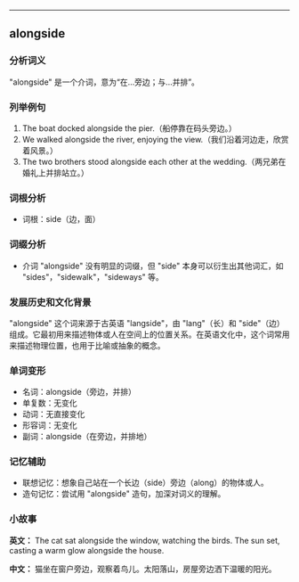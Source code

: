 
---------------
## alongside
### 分析词义
"alongside" 是一个介词，意为“在…旁边；与…并排”。

### 列举例句
1. The boat docked alongside the pier.（船停靠在码头旁边。）
2. We walked alongside the river, enjoying the view.（我们沿着河边走，欣赏着风景。）
3. The two brothers stood alongside each other at the wedding.（两兄弟在婚礼上并排站立。）

### 词根分析
- 词根：side（边，面）

### 词缀分析
- 介词 "alongside" 没有明显的词缀，但 "side" 本身可以衍生出其他词汇，如 "sides"，"sidewalk"，"sideways" 等。

### 发展历史和文化背景
"alongside" 这个词来源于古英语 "langside"，由 "lang"（长）和 "side"（边）组成。它最初用来描述物体或人在空间上的位置关系。在英语文化中，这个词常用来描述物理位置，也用于比喻或抽象的概念。

### 单词变形
- 名词：alongside（旁边，并排）
- 单复数：无变化
- 动词：无直接变化
- 形容词：无变化
- 副词：alongside（在旁边，并排地）

### 记忆辅助
- 联想记忆：想象自己站在一个长边（side）旁边（along）的物体或人。
- 造句记忆：尝试用 "alongside" 造句，加深对词义的理解。

### 小故事
**英文：** The cat sat alongside the window, watching the birds. The sun set, casting a warm glow alongside the house.

**中文：** 猫坐在窗户旁边，观察着鸟儿。太阳落山，房屋旁边洒下温暖的阳光。

